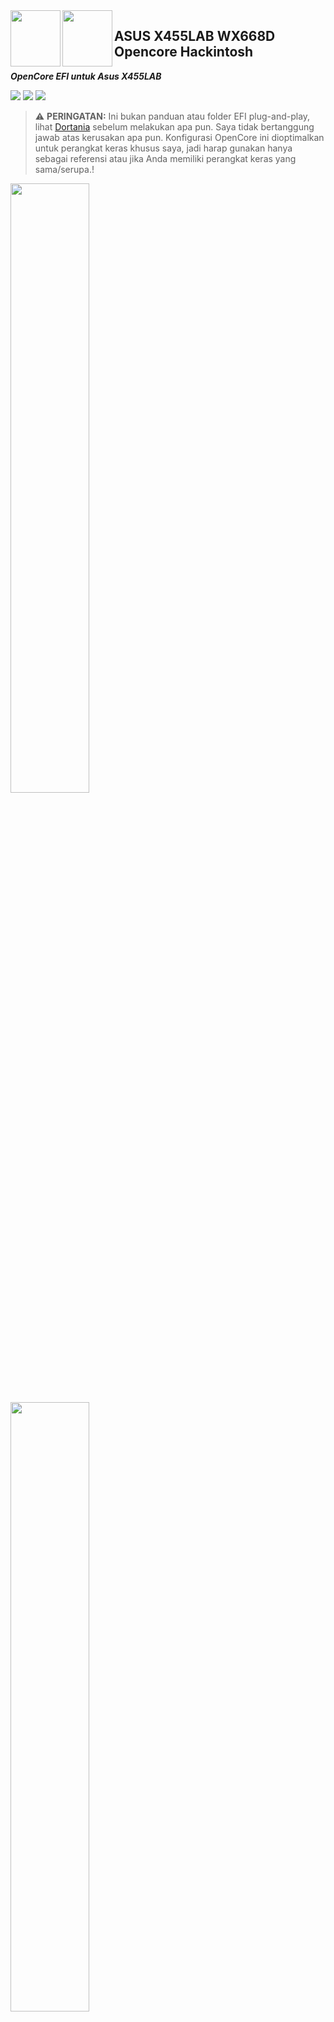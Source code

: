 <img align="left" width="80" height="90" src="https://user-images.githubusercontent.com/89202419/166133932-f82c08c0-5470-4135-afee-6e23591a8344.png#gh-light-mode-only">

<img align="left" width="80" height="90" src="https://user-images.githubusercontent.com/89202419/166133471-6976f2b1-1b2c-4263-924d-e10991507e30.png#gh-dark-mode-only">

## ASUS X455LAB WX668D Opencore Hackintosh

***OpenCore EFI untuk Asus X455LAB*** 





[![](https://img.shields.io/badge/Reposity-JaemanPratama-informational?style=flat&logo=apple&logoColor=white&color=9debeb)](https://github.com/JaemanPratama)
[![](https://img.shields.io/badge/Telegram-HackintoshLover-informational?style=flat&logo=telegram&logoColor=white&color=5fb659)](https://t.me/HackintoshLover)
[![](https://img.shields.io/badge/Facebook-HackintoshIndonesia-informational?style=flat&logo=facebook&logoColor=white&color=3a4dc9)](https://www.facebook.com/groups/hackintosh.indonesia)


> :warning: **PERINGATAN:**
Ini bukan panduan atau folder EFI plug-and-play, lihat [Dortania](https://dortania.github.io/getting-started/) sebelum melakukan apa pun. Saya tidak bertanggung jawab atas kerusakan apa pun. Konfigurasi OpenCore ini dioptimalkan untuk perangkat keras khusus saya, jadi harap gunakan hanya sebagai referensi atau jika Anda memiliki perangkat keras yang sama/serupa.!

<img src="https://user-images.githubusercontent.com/89202419/166002855-8d96a3a2-bc06-4173-80f5-3c17eadb5c23.png#gh-light-mode-only" width="50%" height="50%">

<img src="https://user-images.githubusercontent.com/89202419/166133645-eeff932b-2be4-4542-a322-989122b623b4.png#gh-dark-mode-only" width="50%" height="50%">


```
Jika Anda memilih untuk menggunakan EFI ini, berarti Anda setuju untuk mengambil risiko menggunakan EFI ini
EFI ini bisa saja tidak stabil di laptop anda
Saya tidak bertanggung jawab atas kerugian yang disebabkan oleh penggunaan EFI ini
GUNAKAN DENGAN RISIKO ANDA SENDIRI !
```

### :mag_right: Akses Cepat
- [Koleksi Acpi](https://github.com/JaemanPratama/Hackintosh-Asus-X455LAB-SERIES/tree/main/ACPI)
  - [Hotpatch Acpi Opencore](https://github.com/jsassu20/OpenCore-HotPatching-Guide)
  - [Paduan Dortania Patch SSDT](https://dortania.github.io/Getting-Started-With-ACPI/ssdt-methods/ssdt-easy.html)
- [Aktifkan Fitur Touchpad](https://github.com/JaemanPratama/Hackintosh-Asus-X455LAB-SERIES/tree/main/Aktifkan%20Fitur%20Touchpad)
  - [Panduan Asli](https://osxlatitude.com/forums/topic/5966-details-about-the-smart-touchpad-driver-features/)
- [Cara Dual Boot Dengan Windows 10 / 11](https://github.com/JaemanPratama/Hackintosh-Asus-X455LAB-SERIES/tree/main/Dual%20Boot%20Windows%2010)
- [Tools Hackintosh](https://github.com/JaemanPratama/Hackintosh-Asus-X455LAB-SERIES/tree/main/Hackintosh%20Tools)
- [Tentang Keyboard](https://github.com/JaemanPratama/Hackintosh-Asus-X455LAB-SERIES/tree/main/Keyboard)
- [Paduan Singkat Installasi Hackintosh](https://github.com/JaemanPratama/Hackintosh-Asus-X455LAB-SERIES/tree/main/Panduan%20Instalasi)
  - [Panduan Asli Dortania](https://dortania.github.io/OpenCore-Install-Guide/)
- [Setelah Menginstall Hackintosh](https://github.com/JaemanPratama/Hackintosh-Asus-X455LAB-SERIES/tree/main/Post%20Installation)
  - [Lebih Lengkapnya](https://dortania.github.io/OpenCore-Post-Install/)
- [Score Test Benchmark](https://github.com/JaemanPratama/Hackintosh-Asus-X455LAB-SERIES/tree/main/Score%20Test%20Benchmark)


### ⚙️ Spesifikasi Perangkat :


| **Category**   | **Component**                 		
|----------------|--------------------------------------|
|**Model**		       | Asus X455LAB WX668D	 		            |
|**Processor**		       |2.0GHz Intel Core i3-5005U	 		            |										      
|**Grafis Terintegrasi**		       |Intel HD 5500				     		 										       |
|**RAM**         |4 + 2 GB 1600 MHz DDR3               		   |
|**Peyimpanan**         |SSD MidasForce 256 GB SATA	 		                |
|**Layar**       |14 Inch HD LED	1366x768	 		               |										      
|**Wi-Fi dan Bluetooth**    |Qualcomm Atheros AR9565, 3012	  			     		                |	     
|**Card Reader**   |Alcor Micro USB	  			     		                         | 	  
|**Ethernet**    |Realtek RTL8111				 		                    |										      
|**Audio** 		    |Conexant CX20751/2	(Layout-id: `28`)			 		                 |
|**Keyboard dan Touchpad**       |PS2 Keyboard & ETD0108 Elan Touchpad |		

[**Panduan Pengguna Asus X455LA (PDF)**](https://www.asus.com/id/supportonly/x455la/helpdesk_manual/?model2Name=X455LA)




### 🔊 Video dan Audio :  

| Feature                              | Status | Dependency          |
| :----------------------------------- | ------ | ------------------- |
| Akselerasi Grafis Penuh (QE/CI)      | ✅   | `WhateverGreen.kext`  |
| Port HDMI                            | ✅   | `WhateverGreen.kext`  |
| Kamera internal                      | ✅   | `SSDT-HCK.aml`            |
| DVD internal                         | ✅   | `SSDT-HCK.aml`            |
| Rekaman Audio                        | ✅   | `AppleALC.kext` dengan Layout ID = 28 dan `SSDT-HCK.aml`   |
| Pemutaran Audio                      | ✅   | `AppleALC.kext` dengan Layout ID = 28 dan `SSDT-HCK.aml`   |
| Pengalihan Output Headphone Otomatis | ✅   | `AppleALC.kext` dengan Layout ID = 28 dan `SSDT-HCK.aml`   |
| Port Audio.                          | ✅   | `AppleALC.kext` dengan Layout ID = 28 dan `SSDT-HCK.aml`   |


### 💡 Daya, Isi Daya, Tidur, dan Hibernasi :

| Feature                              | Status | Dependency.         |
| :----------------------------------- | ------ | ------------------- |
| Indikator Persentase Baterai         | ✅   | `ECEnabler.kext`            | 
| iGPU Power Management                | ✅   | `XCPM`, diaktifkan dengan [`SSDT-PM.aml`](https://github.com/Piker-Alpha/ssdtPRGen.sh) |
| XHCI Sleep                           | ✅   | `SSDT-HCK.aml` |  |
| Hibernate                            | ✅   | Patch OC |   


### ᯤ Input/ Output :

| Feature                              | Status | Dependency          |
| :----------------------------------- | ------ | ------------------- |
| WiFi                                 | ✅   | `AirPortAtheros40.kext`  |
| Bluetooth                            | ✅   | `Ath3kBT.kext`  |
| Ethernet                             | ✅   | `RealtekRTL8111.kext`  |
| USB 2.0, USB 3.0                     | ✅   | `USBToolBox.kext`
| Port VGA                             | ✅   | `WhateverGreen.kext` |


### 🖥 Layar, TrackPad, dan Keyboard :

| Feature                              | Status | Dependency          |
| :----------------------------------- | ------ | ------------------- |
| Penyesuaian Kecerahan  | ✅  | `WhateverGreen.kext`, `SSDT-HCK.aml`|
| Touchpad               | ✅  | `ApplePS2SmartTouchPad.kext` |
| Papan Ketik bawaan     | ✅  | `ApplePS2SmartTouchPad.kext` |
| FN Keys        | ✅  | `AsusFnKeys.kext`, `SSDT-HCK.aml`, `Patch OC`|

### 🔆 Fitur Fitur Eksklusif macOS :

| Feature                              | Status | Dependency          |
| :----------------------------------- | ------ | ------------------- |
| iCloud, iMessage, FaceTime           | ✅   | ID Apple yang Masuk Daftar Putih, SMBIOS yang Valid  |
| Time Machine                         | ✅   | Bawaan  |
| Night Vission                        | ✅   | Bawaan  |


### ☹️ Tidak Berfungsi :

| Feature                              | Status | Dependency          |
| :----------------------------------- | ------ | ------------------- |
| Airdrop                              | ❌   | Tidak berfungsi dengan wifi atheros. |
| Gesture MacOS                        | ❌   | Terjebak pada emulasi mouse. |
| Pembaca Kartu                        | ❌   | Tidak diuji. |



## :white_check_mark: Versi MacOS yang telah berhasil dijalankan:

<details>
<summary><strong>Klik Untuk Melihat</strong></summary>

- [x] Sierra (Tested, Opencore, Olarila, Installer) 
- `Tidak Direkomendasikan`
  - Kext wifi harus dipasang di S/L/E (system/library/extension) 
  - Tidak bisa sleep atau sleep terkadang gagal
- [x] High Sierra (Tested, Opencore, Olarila Installer) 
- `Tidak Direkomendasikan`
  - Kext wifi harus dipasang di S/L/E (system/library/extension)
  - Tidak bisa sleep atau sleep terkadang gagal
- [x] Mojave (Tested, Opencore, Online Installer)
- `Direkomendasikan`
- [x] Catalina (Tested, Opencore, Online Installer)
- `Direkomendasikan`
- [x] Bigsur (Tested, Opencore, Online Installer)
- `Direkomendasikan`
  - Bagi Pengguna wifi atheros bar menu wifi hanya menunjukkan  sinyal wifi lemah
- [x] Monterey (Tested, Opencore, Olarila Installer) 
- `Direkomendasikan`
  - Bagi Pengguna wifi atheros, wifi/bluetooth sudah tidak berjalan ( End Of Live )
  - Solusinya dengan mengganti kartu nirkabel yang didukung seperti wifi intel atau dongle wifi
- [ ] Ventura (End Support)
- `CPU Generasi broadwell sudah tidak didukung lagi`

</details>

## 🔍 Konfigurasi Bios :

<details>
<summary><strong>Klik Untuk Melihat</strong></summary>

*  *Security* → Secure Boot → `Disabled`
*  *Intel* Virtualization → `Enabled`
*  *VT-d* → `Enabled`
*  *Graphics Configuration* → DVMT Pre-Allocation → `64M` 
*  *USB Configuration* → XHCI Pre-Boot Mode → `Smart Auto`
*  *SATA Mode* → `AHCI`
*  *Boot* → Launch CSM → `Disabled`

**Cara Memasuki Bios:**\
Tekan **F2** 

</details>

##  👑 Konten Folder EFI (Opencore)

<details>
<summary><strong>Klik Untuk Melihat</strong></summary>

```
├── EFI
│   ├── BOOT
│   │   └── BOOTx64.efi
│   └── OC
│       ├── ACPI
│       │   ├── SSDT-AC0.aml.aml
│       │   ├── SSDT-ALS0.aml
│       │   ├── SSDT-BATT.aml
│       │   ├── SSDT-EC.aml
│       │   ├── SSDT-FN.aml
│       │   ├── SSDT-GPRW.aml
│       │   ├── SSDT-HPET.aml
│       │   ├── SSDT-MEM2.aml
│       │   ├── SSDT-PNLF.aml
│       │   ├── SSDT-PRGEN.aml
│       │   ├── SSDT-PWRB.aml
│       │   └── SSDT-SBUS-MCHC.aml
│       ├── config.plist
│       ├── Drivers
│       │   ├── HfsPlus.efi
│       │   ├── OpenCanopy.efi
│       │   ├── AudioDxe.efi
│       │   ├── ResetNvram.efi
│       │   ├── ToggleSipEntry.efi
│       │   └── OpenRuntime.efi
│       ├── Kexts
│       │   ├── AirPortAtheros40.kext
│       │   ├── ApplePS2SmartTouchPad.kext
│       │   ├── AsusFnKeys.kext
│       │   ├── AppleALC.kext
│       │   ├── Ath3kBT.kext
│       │   ├── Lilu.kext
│       │   ├── CPUFriend.kext
│       │   ├── DisableTurboBoost.kext
│       │   ├── VirtualSMC.kext
│       │   ├── ECEnabler.kext
│       │   ├── FeatureUnlock.kext
│       │   ├── HibernationFixup.kext
│       │   ├── RestrictEvents.kext
│       │   ├── SerialMouse.kext
│       │   ├── ThermalSolution.kext
│       │   ├── TrimForce.kext
│       │   ├── USBToolBox.kext
│       │   ├── VoltageShift.kext
│       │   └── WhateverGreen.kext
│       ├── OpenCore.efi
│       └── Resources
│           ├── Font
│           ├── Image
│           └── Label
```

</details>


## 💪 Peningkatan

<details>
<summary><strong>Klik Untuk Melihat</strong></summary>

### SSD MidasForce Sata 256 GB
Mengganti HDD dengan SSD agar meningkatkan Peforma dan Juga Drive boot utama untuk mesin i

</details>


## 🔑 Info penting lainnya terkait proses Hackintosh :

Anda tidak boleh mengikuti video YouTube, karena sering ketinggalan zaman dan memberikan informasi yang salah. EFI prebuilt (EFI oleh pengguna lain yang dapat Anda temukan di internet seperti juga milik saya) bukanlah ide yang baik untuk digunakan, mereka mungkin sudah usang, tidak dibuat dengan benar dan Anda harus ingat bahwa 2 mesin tidak pernah persis sama, sesuatu sekecil revisi BIOS dapat membuat hal-hal tidak berfungsi dengan baik untuk Anda sedangkan untuk pengguna yang membuat EFI berfungsi dengan baik. Benar-benar menjauh dari distro macOS, yang dimodifikasi, bajakan (ya Anda dapat membajak sesuatu meskipun gratis, macOS adalah perangkat lunak berhak cipta, jika Anda mengunduhnya dari server Apple secara langsung seperti panduan Dortania melakukannya dengan sangat baik, jika Anda mengunduh beberapa unggahan ulang di situs lain itu adalah salinan bajakan), dimodifikasi (hari ini di zaman modern kami tidak lagi memodifikasi file macOS, kami melakukan injeksi dan tambalan cepat saat booting), terisi bloatware, dan terkadang bahkan gambar macOS berisi malware. Distro umum di luar sana adalah: Olarila, Niresh, iATKOS atau apa saja yang mengklaim sebagai gambar macOS "universal" atau hanya unggah ulang macOS. Saya juga tidak akan menyarankan menggunakan Clover lagi, hari ini dianggap sampah usang dan membengkak, Anda harus benar-benar menggunakan OpenCore daripada Clover.

Jika Anda terlalu malas untuk membaca semua itu, inilah ringkasan kecil dari apa yang saya katakan :

1. jangan ikuti panduan YouTube
2. jangan gunakan EFI prebuilt (pengguna lain).
3. jangan menggunakan macOS distro = jangan mengunduh macOS dari sumber lain selain Apple secara langsung (panduan Dortania di atas memiliki petunjuk untuk mendapatkan gambar macOS dari Apple secara langsung dan menggunakannya di Windows, macOS, dan Linux)
4. Anda sebaiknya tidak menggunakan Clover lagi dan sebagai gantinya gunakan OpenCore

<details>
  <summary><strong><ins> 🔭 Muat Lebih Banyak</ins></strong></summary>
  
  ### Konfigurasi OpenCore

Untuk menambahkan SSDT, Kexts, dan Driver Firmware Anda untuk membuat snapshot dari folder EFI yang terisi ([link](https://dortania.github.io/OpenCore-Install-Guide/config.plist/#adding-your-ssdts-kexts-and-firmware-drivers)) gunakan [corpnewt/ProperTree](https://github.com/corpnewt/ProperTree).

**Sanity Checker**

Konfigurasi OpenCore dapat divalidasi dengan mengupload `config.plist` ke [OpenCore Sanity Checker](https://opencore.slowgeek.com/) untuk melakukan pemeriksaan. Ini membantu untuk menemukan masalah dalam konfigurasi dan untuk mengoptimalkan pengaturan.

---

**Reset NVRAM**

NVRAM dapat diatur ulang dari pemilih boot OpenCanopy jika entri tambahan ditampilkan di OpenCore ([Tautan](https://www.reddit.com/r/hackintosh/comments/h0jkjl/hide_partitions_from_opencore_boot_screen/))

- Pasang `EFI` dan buka `config.plist` dengan OCC
- Buka `Misc` -> `Boot` dan atur `HideAuxiliary = NO`
- Saat reboot pilih `Reset NVRAM` dari alat

**Opsi Boot Default**

Entri boot default dapat diatur dengan `ctrl + enter` jika opsi diizinkan di OpenCore ([Tautan](https://www.reddit.com/r/hackintosh/comments/dze9kw/how_to_change_default_boot_option_for_opencore/))

- Pasang `EFI` dan buka `config.plist` dengan OCC
- Buka `Misc` -> `Security` dan atur `AllowSetDefault = YES`
- Di OpenCanopy boot picker atur default dengan `ctrl + enter`

**Tambah Entri Boot**

Untuk menambahkan entri boot untuk OpenCore, masukkan bios (F2 di pos)

- Pilih `Boot` -> `Tambah Opsi Boot Baru`
   - Pilih `Tambah opsi boot`: OpenCore
   - Pilih `Path untuk opsi boot`: \EFI\BOOT\BOOTx64.efi
   - Pilih `Buat`
- Tekan `ESC` dan pindahkan `OpenCore` ke posisi pertama
- Simpan perubahan dan mulai ulang (F10)



**Tema Boot**

Karena resolusi boot terbaik dengan 1280x800 memiliki distorsi lebar 1,28 (1024/800), tema boot khusus digunakan dengan gambar terdistorsi terbalik untuk mengimbanginya. Ubah Gambar:

- Buka file `.icns` dengan pratinjau apel
- Seret dan Jatuhkan gambar `.tiff` ke folder
- Ubah ukuran lebar Gambar menjadi 78.125% (1024/800)
- Ubah ukuran area Gambar ke lebar aslinya
- Simpan Gambar sebagai .png
- Buat bundel gambar `.icns`
   ``` sh
   cd /OpenCore/Utilities/icnspack/
   ./icnspack image.icns image.png image@2x.png
   ```
- Ganti bundle gambar asli

---

## Alat yang digunakan : Opencore Configurator, Opencore EFI Bootloader, MaciASL, Hackintool, IORegistryExplorer
- https://mackie100projects.altervista.org/download-opencore-configurator/
- https://github.com/acidanthera/OpenCorePkg/releases
- https://github.com/acidanthera/MaciASL
- https://github.com/headkaze/Hackintool
- https://karabiner-elements.pqrs.org
- https://software.intel.com/content/www/us/en/develop/articles/intel-power-gadget.html

## Kexts penting untuk diperbarui untuk setiap versi macOS
- https://github.com/acidanthera/WhateverGreen
- https://github.com/acidanthera/Lilu
- https://github.com/acidanthera/AppleALC

## ACPI-Patching Tools

- [Piker-Alpha/ssdtPRGen](https://github.com/Piker-Alpha/ssdtPRGen.sh)
- [corpnewt/SSDTTime](https://github.com/corpnewt/SSDTTime)
- [acidanthera/MaciASL](https://github.com/acidanthera/MaciASL)

## ACPI

- [Menambal DSDT/SSDT untuk kontrol lampu latar LAPTOP](https://www.tonymacx86.com/threads/guide-patching-dsdt-ssdt-for-laptop-backlight-control.152659/)
- [Perbaiki Tombol Pintas Keyboard / Tombol Fungsional](https://www.insanelymac.com/forum/topic/330440-beginners-guide-fix-keyboard-hot-keys-functional-keys/)
- [RehabMan/OS-X-ACPI-Debug](https://github.com/RehabMan/OS-X-ACPI-Debug)

## PCI

- [OpenCore tanpa akselerasi keyboard/touchpad/gpu](https://www.olarila.com/topic/6730-opencore-no-keyboardtouchpadgpu-accelleration/?tab=comments#comment-86076)
- [Cara menambahkan properti perangkat untuk OpenCore](https://www.youtube.com/watch?v=hD0kpsQHIIc)

## Tidur

- [Apa perbedaan antara hibernatemode=0 dan hibernatemode=3](https://www.tonymacx86.com/threads/what-is-different-between-hibernatemode-0-and-hibernatemode-3.164030/)
- [Cara Memilih Mode Tidur Mac](https://mackeeper.com/blog/post/366-do-you-know-what-sleep-mode-is-the-best-for-your-mac/)

## Manajemen daya

- [Apa yang dilakukan -xcpm?](https://www.reddit.com/r/hackintosh/comments/85e8hn/what_does_xcpm_do/)
- [X86PlatformPlugin Customization und Anpassung – Perfektes Speedstepping](https://www.hackintosh-forum.de/forum/thread/48025-cpufriend-guide-hwp-speedstep-x86platformplugin-vs-acpi-smc-platformplugin/)

## Keamanan

- [OpenCore Post-Install: Apple Secure Boot](https://dortania.github.io/OpenCore-Post-Install/universal/security/applesecureboot.html#what-is-apple-secure-boot)
- [Melindungi data di beberapa lapisan](https://developer.apple.com/news/?id=3xpv8r2m)
- [Volume snapshot? com.apple.os.update-xxxxxx di Disk Utility](https://discussions.apple.com/thread/252032330)
- [Perubahan APFS di Big Sur: cara Time Machine mencadangkan ke APFS, dan lainnya](https://eclecticlight.co/2020/06/29/apfs-changes-in-big-sur-how-time-machine-backs-up-to-apfs-and-more/)
- [Volume Sistem Bertanda Tangan Big Sur: perlindungan keamanan tambahan](https://eclecticlight.co/2020/06/25/big-surs-signed-system-volume-added-security-protection/)
- [Apakah volume sistem Big Sur disegel?](https://eclecticlight.co/2020/11/30/is-big-surs-system-volume-sealed/)

## Kesalahan

- [Kode Error Filevault](https://support.addigy.com/support/solutions/articles/8000056056-filevault-error-codes)
- [Perbaiki Mac Anda yang macet saat dienkripsi dengan FileVault](https://www.macissues.com/2014/12/16/fix-your-mac-stuck-on-encrypting-with-filevault/)
- [FileVault Stuck saat Enkripsi Dijeda](https://forums.macrumors.com/threads/filevault-stuck-on-paused-encryption.1952148/)
- [FileVault Stuck on Pause](https://apple.stackexchange.com/questions/160161/filevault-stuck-on-pause)

## Tombol FN

- [Kecerahan Keyboard FN ASUS UX32VD macOS 11.1](https://github.com/hieplpvip/AsusSMC/issues/93)
- [Perbaiki Tombol Pintas Keyboard / Tombol Fungsional](https://www.insanelymac.com/forum/topic/330440-beginners-guide-fix-keyboard-hot-keys-functional-keys/)
- [PANDUAN: Cara Memperbaiki Hotkey Kecerahan di DSDT](https://www.insanelymac.com/forum/topic/305030-guide-how-to-fix-brightness-hotkeys-in-dsdt/)
- [Menambal DSDT/SSDT untuk kontrol lampu latar LAPTOP](https://www.tonymacx86.com/threads/guide-patching-dsdt-ssdt-for-laptop-backlight-control.152659/)

### Haruskah saya membuat hackintosh atau membeli Mac?

Jika Anda harus bertanya, beli saja Mac. Anda akan menghabiskan lebih banyak uang dan memiliki kemampuan ekspansi yang jauh lebih sedikit, tetapi keamanan dan dukungan yang Anda dapatkan dengan Mac mungkin membuat harga premium sepadan.

Meskipun proses hackintosh telah disederhanakan akhir-akhir ini, ini masih melibatkan sedikit mengutak-atik.

Jika Anda suka mengotak-atik, maka Anda mungkin ingin mencobanya. Anda dapat membuat roket dari sebuah mesin, penuh sesak dengan penyimpanan murah dengan biaya sepersekian dari harga Mac yang setara.
  
  </details>
  

## 🤝 Terimakasih Atas Bantuannya :

- [Acidanthera](https://github.com/acidanthera)
- [Rehabman](https://github.com/RehabMan)
- [EmlyDinesh](https://github.com/EMlyDinEsHMG)
- [InsanelyMac](https://www.insanelymac.com)
- [Olarila](http://olarila.com)
- [OSXLatitude](https://osxlatitude.com)
- [Hackintosh Lover](https://t.me/HackintoshLover)
- [Hackintosh Indonesia](https://id-id.facebook.com/groups/hackintosh.indonesia/)
- [asepms92](https://github.com/asepms92)
- [zacharyrs](https://github.com/zacharyrs/GL551JW-Hackintosh)
- [Google](google.com)
- [Reddit](https://www.reddit.com/r/hackintosh/)
- Dan Developer Lainnya
